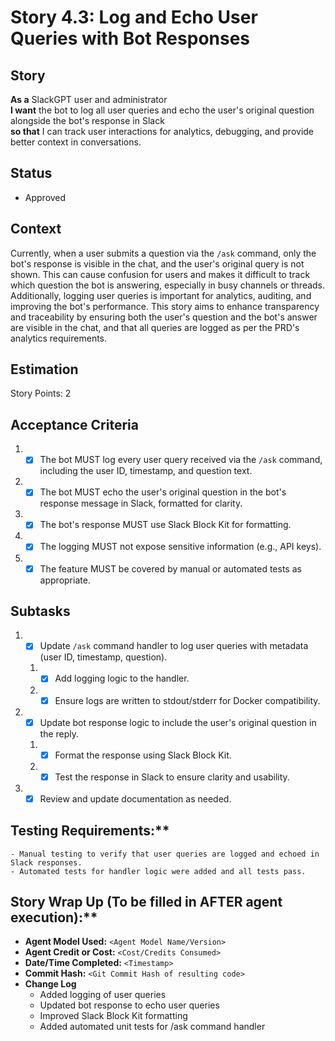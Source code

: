 # Story 4.3: Log and Echo User Queries with Bot Responses

## Story

**As a** SlackGPT user and administrator  
**I want** the bot to log all user queries and echo the user's original question alongside the bot's response in Slack  
**so that** I can track user interactions for analytics, debugging, and provide better context in conversations.

## Status

- Approved

## Context

Currently, when a user submits a question via the `/ask` command, only the bot's response is visible in the chat, and the user's original query is not shown. This can cause confusion for users and makes it difficult to track which question the bot is answering, especially in busy channels or threads. Additionally, logging user queries is important for analytics, auditing, and improving the bot's performance. This story aims to enhance transparency and traceability by ensuring both the user's question and the bot's answer are visible in the chat, and that all queries are logged as per the PRD's analytics requirements.

## Estimation

Story Points: 2

## Acceptance Criteria

1. - [x] The bot MUST log every user query received via the `/ask` command, including the user ID, timestamp, and question text.
2. - [x] The bot MUST echo the user's original question in the bot's response message in Slack, formatted for clarity.
3. - [x] The bot's response MUST use Slack Block Kit for formatting.
4. - [x] The logging MUST not expose sensitive information (e.g., API keys).
5. - [x] The feature MUST be covered by manual or automated tests as appropriate.

## Subtasks

1. - [x] Update `/ask` command handler to log user queries with metadata (user ID, timestamp, question).
   1. - [x] Add logging logic to the handler.
   2. - [x] Ensure logs are written to stdout/stderr for Docker compatibility.
2. - [x] Update bot response logic to include the user's original question in the reply.
   1. - [x] Format the response using Slack Block Kit.
   2. - [x] Test the response in Slack to ensure clarity and usability.
3. - [x] Review and update documentation as needed.

## Testing Requirements:**

    - Manual testing to verify that user queries are logged and echoed in Slack responses.
    - Automated tests for handler logic were added and all tests pass.

## Story Wrap Up (To be filled in AFTER agent execution):**

- **Agent Model Used:** `<Agent Model Name/Version>`
- **Agent Credit or Cost:** `<Cost/Credits Consumed>`
- **Date/Time Completed:** `<Timestamp>`
- **Commit Hash:** `<Git Commit Hash of resulting code>`
- **Change Log**
  - Added logging of user queries
  - Updated bot response to echo user queries
  - Improved Slack Block Kit formatting
  - Added automated unit tests for /ask command handler 
